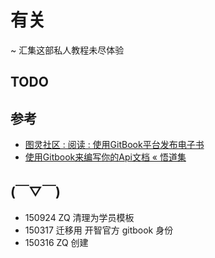 # 有关
~ 汇集这部私人教程未尽体验

## TODO


## 参考

- [图灵社区 : 阅读 : 使用GitBook平台发布电子书](http://www.ituring.com.cn/article/127744)
- [使用Gitbook来编写你的Api文档 « 悟道集](http://tao.logdown.com/posts/243192-use-gitbook-to-write-api-documentation)


## (￣▽￣)

- 150924 ZQ 清理为学员模板
- 150317 迁移用 开智官方 gitbook 身份
- 150316 ZQ 创建